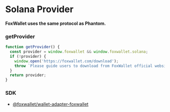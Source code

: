 # Solana Provider

**FoxWallet uses the same protocol as Phantom.**

### getProvider

```js
function getProvider() {
  const provider = window.foxwallet && window.foxwallet.solana;
  if (!provider) {
    window.open('https://foxwallet.com/download');
    throw `Please guide users to download from FoxWallet official website`
  }
  return provider;
}
```

### SDK
* [@foxwallet/wallet-adapter-foxwallet](https://www.npmjs.com/package/@foxwallet/wallet-adapter-foxwallet)